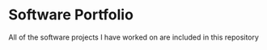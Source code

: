 # Software Portfolio

All of the software projects I have worked on are included in this repository
